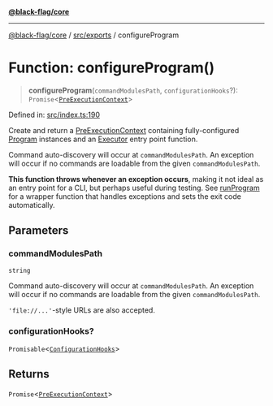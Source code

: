 [**@black-flag/core**](../../../README.md)

***

[@black-flag/core](../../../README.md) / [src/exports](../README.md) / configureProgram

# Function: configureProgram()

> **configureProgram**(`commandModulesPath`, `configurationHooks`?): `Promise`\<[`PreExecutionContext`](../util/type-aliases/PreExecutionContext.md)\>

Defined in: [src/index.ts:190](https://github.com/Xunnamius/black-flag/blob/d52d6ef8a8da5a82b265a7ff9d65b74350896d3b/src/index.ts#L190)

Create and return a [PreExecutionContext](../util/type-aliases/PreExecutionContext.md) containing fully-configured
[Program](../util/type-aliases/Program.md) instances and an [Executor](../util/type-aliases/Executor.md) entry point function.

Command auto-discovery will occur at `commandModulesPath`. An exception will
occur if no commands are loadable from the given `commandModulesPath`.

**This function throws whenever an exception occurs**, making it not ideal as
an entry point for a CLI, but perhaps useful during testing. See
[runProgram](runProgram.md) for a wrapper function that handles exceptions and sets
the exit code automatically.

## Parameters

### commandModulesPath

`string`

Command auto-discovery will occur at `commandModulesPath`. An exception will
occur if no commands are loadable from the given `commandModulesPath`.

`'file://...'`-style URLs are also accepted.

### configurationHooks?

`Promisable`\<[`ConfigurationHooks`](../type-aliases/ConfigurationHooks.md)\>

## Returns

`Promise`\<[`PreExecutionContext`](../util/type-aliases/PreExecutionContext.md)\>
